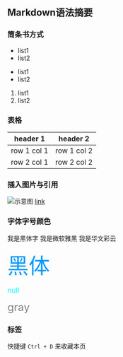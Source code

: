 
## Markdown语法摘要

### 筒条书方式

- list1
- list2

* list1
* list2
  
1. list1
2. list2

### 表格

header 1 | header 2
---|---
row 1 col 1 | row 1 col 2
row 2 col 1 | row 2 col 2

### 插入图片与引用
![示意图](subfolder/filename.png)
[link](https://note.youdao.com/)

### 字体字号颜色

<font face="黑体">我是黑体字</font>
<font face="微软雅黑">我是微软雅黑</font>
<font face="STCAIYUN">我是华文彩云</font>

<font color=#0099ff size=12 face="黑体">黑体</font>

<font color=#00ffff size=3>null</font>

<font color=gray size=5>gray</font>

### 标签

快捷键 `Ctrl + D` 来收藏本页
